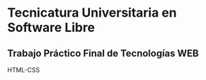 # Tecnicatura Universitaria en Software Libre

## Trabajo Práctico Final de Tecnologías WEB
HTML-CSS
